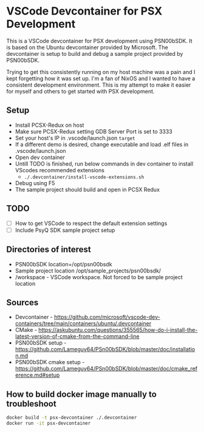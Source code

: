 # VSCode Devcontainer for PSX Development

This is a VSCode devcontainer for PSX development using PSN00bSDK. It is based on the Ubuntu devcontainer provided by Microsoft. The devcontainer is setup to build and debug a sample project provided by PSN00bSDK.

Trying to get this consistently running on my host machine was a pain and I kept forgetting how it was set up. I'm a fan of NixOS and I wanted to have a consistent development environment. This is my attempt to make it easier for myself and others to get started with PSX development.

## Setup

- Install PCSX-Redux on host
- Make sure PCSX-Redux setting GDB Server Port is set to 3333
- Set your host's IP in .vscode/launch.json `target`
- If a different demo is desired, change executable and load .elf files in .vscode/launch.json
- Open dev container
- Untill TODO is finished, run below commands in dev container to install VScodes recommended extensions
  - `./.devcontainer/install-vscode-extensions.sh`
- Debug using F5
- The sample project should build and open in PCSX Redux

## TODO

- [ ] How to get VSCode to respect the default extension settings
- [ ] Include PsyQ SDK sample project setup

## Directories of interest

- PSN00bSDK location=/opt/psn00bsdk
- Sample project location /opt/sample_projects/psn00bsdk/
- /workspace - VSCode workspace. Not forced to be sample project location

## Sources

- Devcontainer - https://github.com/microsoft/vscode-dev-containers/tree/main/containers/ubuntu/.devcontainer
- CMake - https://askubuntu.com/questions/355565/how-do-i-install-the-latest-version-of-cmake-from-the-command-line
- PSN00bSDK setup - https://github.com/Lameguy64/PSn00bSDK/blob/master/doc/installation.md
- PSN00bSDK cmake setup - https://github.com/Lameguy64/PSn00bSDK/blob/master/doc/cmake_reference.md#setup

## How to build docker image manually to troubleshoot

```bash
docker build -t psx-devcontainer ./.devcontainer
docker run -it psx-devcontainer
```
